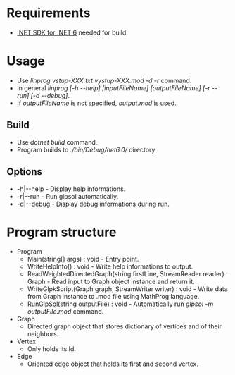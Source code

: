 # Requirements
* [.NET SDK for .NET 6](https://docs.microsoft.com/en-us/dotnet/core/sdk) needed for build.

# Usage
* Use *linprog vstup-XXX.txt vystup-XXX.mod -d -r* command.
* In general *linprog [-h --help] [inputFileName] [outputFileName] [-r --run] [-d --debug]*.
* If *outputFileName* is not specified, *output.mod* is used.

## Build
* Use *dotnet build* command.
* Program builds to *./bin/Debug/net6.0/* directory

## Options
* -h|--help - Display help informations.
* -r|--run - Run glpsol automatically.
* -d|--debug - Display debug informations during run.

# Program structure
* Program
    * Main(string[] args) : void - Entry point.
    * WriteHelpInfo() : void - Write help informations to output.
    * ReadWeightedDirectedGraph(string firstLine, StreamReader reader) : Graph - Read input to Graph object instance and return it.
    * WriteGlpkScript(Graph graph, StreamWriter writer) : void - Write data from Graph instance to .mod file using MathProg language.
    * RunGlpSol(string outputFile) : void - Automatically run *glpsol -m outputFile.mod* command.
* Graph
    * Directed graph object that stores dictionary of vertices and of their neighbors.
* Vertex 
    * Only holds its Id. 
* Edge
    * Oriented edge object that holds its first and second vertex.
